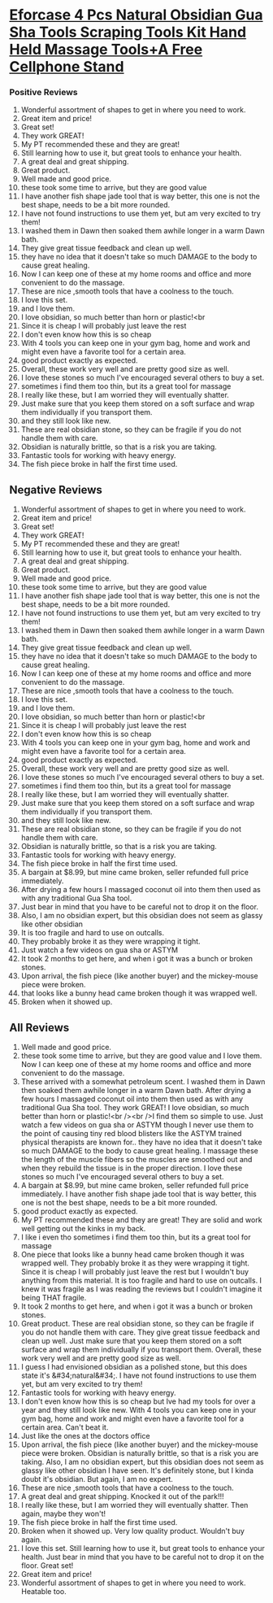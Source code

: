 # [Eforcase 4 Pcs Natural Obsidian Gua Sha Tools Scraping Tools Kit Hand Held Massage Tools+A Free Cellphone Stand](https://products.checkmycream.com/products/Eforcase-4-Pcs-Natural-Obsidian-Gua-Sha-Tools-Scraping-Tools-Kit-Hand-Held-Massage-Tools+A-Free-Cellphone-Stand.html)

### Positive Reviews

<ol>
      <li>Wonderful assortment of shapes to get in where you need to work.  </li>
      <li>Great item and price!</li>
      <li>Great set!</li>
      <li>They work GREAT!  </li>
      <li>My PT recommended these and they are great!</li>
      <li>Still learning how to use it, but great tools to enhance your health.  </li>
      <li>A great deal and great shipping.</li>
      <li>Great product.</li>
      <li>Well made and good price.</li>
      <li>these took some time to arrive, but they are good value</li>
      <li>I have another fish shape jade tool that is way better, this one is not the best shape, needs to be a bit more rounded.</li>
      <li>I have not found instructions to use them yet, but am very excited to try them!</li>
      <li>I washed them in Dawn then soaked them awhile longer in a warm Dawn bath.  </li>
      <li>They give great tissue feedback and clean up well.</li>
      <li>they have no idea that it doesn&#x27;t take so much DAMAGE to the body to cause great healing.  </li>
      <li>Now I can keep one of these at my home rooms and office and more convenient to do the massage.</li>
      <li>These are nice ,smooth tools that have a coolness to the touch.</li>
      <li>I love this set.  </li>
      <li>and I love them.</li>
      <li>I love obsidian, so much better than horn or plastic!&lt;br</li>
      <li>Since it is cheap I will probably just leave the rest</li>
      <li>I don&#x27;t even know how this is so cheap</li>
      <li>With 4 tools you can keep one in your gym bag, home and work and might even have a favorite tool for a certain area.  </li>
      <li>good product exactly as expected.</li>
      <li>Overall, these work very well and are pretty good size as well.</li>
      <li>I love these stones so much I&#x27;ve encouraged several others to buy a set.</li>
      <li>sometimes i find them too thin, but its a great tool for massage</li>
      <li>I really like these, but I am worried they will eventually shatter.</li>
      <li>Just make sure that you keep them stored on a soft surface and wrap them individually if you transport them.</li>
      <li>and they still look like new.  </li>
      <li>These are real obsidian stone, so they can be fragile if you do not handle them with care.</li>
      <li>Obsidian is naturally brittle, so that is a risk you are taking.</li>
      <li>Fantastic tools for working with heavy energy.</li>
      <li>The fish piece broke in half the first time used.</li>
</ol>


<h2>Negative Reviews</h2>
<ol>
<li> Wonderful assortment of shapes to get in where you need to work.  </li>
<li> Great item and price!</li>
<li> Great set!</li>
<li> They work GREAT!  </li>
<li> My PT recommended these and they are great!</li>
<li> Still learning how to use it, but great tools to enhance your health.  </li>
<li> A great deal and great shipping.</li>
<li> Great product.</li>
<li> Well made and good price.</li>
<li> these took some time to arrive, but they are good value</li>
<li> I have another fish shape jade tool that is way better, this one is not the best shape, needs to be a bit more rounded.</li>
<li> I have not found instructions to use them yet, but am very excited to try them!</li>
<li> I washed them in Dawn then soaked them awhile longer in a warm Dawn bath.  </li>
<li> They give great tissue feedback and clean up well.</li>
<li> they have no idea that it doesn&#x27;t take so much DAMAGE to the body to cause great healing.  </li>
<li> Now I can keep one of these at my home rooms and office and more convenient to do the massage.</li>
<li> These are nice ,smooth tools that have a coolness to the touch.</li>
<li> I love this set.  </li>
<li> and I love them.</li>
<li> I love obsidian, so much better than horn or plastic!&lt;br</li>
<li> Since it is cheap I will probably just leave the rest</li>
<li> I don&#x27;t even know how this is so cheap</li>
<li> With 4 tools you can keep one in your gym bag, home and work and might even have a favorite tool for a certain area.  </li>
<li> good product exactly as expected.</li>
<li> Overall, these work very well and are pretty good size as well.</li>
<li> I love these stones so much I&#x27;ve encouraged several others to buy a set.</li>
<li> sometimes i find them too thin, but its a great tool for massage</li>
<li> I really like these, but I am worried they will eventually shatter.</li>
<li> Just make sure that you keep them stored on a soft surface and wrap them individually if you transport them.</li>
<li> and they still look like new.  </li>
<li> These are real obsidian stone, so they can be fragile if you do not handle them with care.</li>
<li> Obsidian is naturally brittle, so that is a risk you are taking.</li>
<li> Fantastic tools for working with heavy energy.</li>
<li> The fish piece broke in half the first time used.</li>
<li> A bargain at $8.99, but mine came broken, seller refunded full price immediately.</li>
<li> After drying a few hours I massaged coconut oil into them then used as with any traditional Gua Sha tool.  </li>
<li> Just bear in mind that you have to be careful not to drop it on the floor.  </li>
<li> Also, I am no obsidian expert, but this obsidian does not seem as glassy like other obsidian</li>
<li> It is too fragile and hard to use on outcalls.</li>
<li> They probably broke it as they were wrapping it tight.</li>
<li> Just watch a few videos on gua sha or ASTYM</li>
<li> It took 2 months to get here, and when i got it was a bunch or broken stones.</li>
<li> Upon arrival, the fish piece (like another buyer) and the mickey-mouse piece were broken.</li>
<li> that looks like a bunny head came broken though it was wrapped well.</li>
<li> Broken when it showed up.</li>
</ol>

<h2>All Reviews</h2>

<ol>
    <li> Well made and good price.</li>
    <li> these took some time to arrive, but they are good value and I love them. Now I can keep one of these at my home rooms and office and more convenient to do the massage.</li>
    <li> These arrived with a somewhat petroleum scent.  I washed them in Dawn then soaked them awhile longer in a warm Dawn bath.  After drying a few hours I massaged coconut oil into them then used as with any traditional Gua Sha tool.  They work GREAT!  I love obsidian, so much better than horn or plastic!&lt;br /&gt;&lt;br /&gt;I find them so simple to use.  Just watch a few videos on gua sha or ASTYM though I never use them to the point of causing tiny red blood blisters like the ASTYM trained physical therapists are known for.. they have no idea that it doesn&#x27;t take so much DAMAGE to the body to cause great healing.  I massage these the length of the muscle fibers so the muscles are smoothed out and when they rebuild the tissue is in the proper direction. I love these stones so much I&#x27;ve encouraged several others to buy a set.</li>
    <li> A bargain at $8.99, but mine came broken, seller refunded full price immediately. I have another fish shape jade tool that is way better, this one is not the best shape, needs to be a bit more rounded.</li>
    <li> good product exactly as expected.</li>
    <li> My PT recommended these and they are great! They are solid and work well getting out the kinks in my back.</li>
    <li> I like i even tho sometimes i find them too thin, but its a great tool for massage</li>
    <li> One piece  that looks like a bunny head came broken though it was wrapped well. They probably broke it as they were wrapping it tight. Since it is cheap I will probably just leave the rest but I wouldn&#x27;t buy anything from this material. It is too fragile and hard to use on outcalls. I knew it was fragile as I was reading the reviews but I couldn&#x27;t imagine it being THAT fragile.</li>
    <li> It took 2 months to get here, and when i got it was a bunch or broken stones.</li>
    <li> Great product. These are real obsidian stone, so they can be fragile if you do not handle them with care. They give great tissue feedback and clean up well. Just make sure that you keep them stored on a soft surface and wrap them individually if you transport them. Overall, these work very well and are pretty good size as well.</li>
    <li> I guess I had envisioned obsidian as a polished stone, but this does state it&#x27;s &amp;#34;natural&amp;#34;. I have not found instructions to use them yet, but am very excited to try them!</li>
    <li> Fantastic tools for working with heavy energy.</li>
    <li> I don&#x27;t even know how this is so cheap but Ive had my tools for over a year and they still look like new.  With 4 tools you can keep one in your gym bag, home and work and might even have a favorite tool for a certain area.  Can&#x27;t beat it.</li>
    <li> Just like the ones at the doctors office</li>
    <li> Upon arrival, the fish piece (like another buyer) and the mickey-mouse piece were broken. Obsidian is naturally brittle, so that is a risk you are taking. Also, I am no obsidian expert, but this obsidian does not seem as glassy like other obsidian I have seen. It&#x27;s definitely stone, but I kinda doubt it&#x27;s obsidian. But again, I am no expert.</li>
    <li> These are nice ,smooth tools that have a coolness to the touch.</li>
    <li> A great deal and great shipping. Knocked it out of the park!!!</li>
    <li> I really like these, but I am worried they will eventually shatter. Then again, maybe they won&#x27;t!</li>
    <li> The fish piece broke in half the first time used.</li>
    <li> Broken when it showed up. Very low quality product. Wouldn&#x27;t buy again.</li>
    <li> I love this set.  Still learning how to use it, but great tools to enhance your health.  Just bear in mind that you have to be careful not to drop it on the floor.  Great set!</li>
    <li> Great item and price!</li>
    <li> Wonderful assortment of shapes to get in where you need to work.  Heatable too.</li>
</ol>




